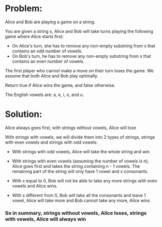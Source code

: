 # Problem:

Alice and Bob are playing a game on a string.

You are given a string s, Alice and Bob will take turns playing the following game where Alice starts first:

- On Alice's turn, she has to remove any non-empty substring from s that contains an odd number of vowels.
- On Bob's turn, he has to remove any non-empty substring from s that contains an even number of vowels.

The first player who cannot make a move on their turn loses the game. We assume that both Alice and Bob play optimally.

Return true if Alice wins the game, and false otherwise.

The English vowels are: a, e, i, o, and u.

# Solution:

Alice always goes first, with strings without vowels, Alice will lose

With strings with vowels, we will divide them into 2 types of strings, strings with even vowels and strings with odd vowels:

- With strings with odd vowels, Alice will take the whole string and win
- With strings with even vowels (assuming the number of vowels is n), Alice goes first and takes the string containing n - 1 vowels. The remaining part of the string will only have 1 vowel and x consonants.

- With x equal to 0, Bob will not be able to take any more strings with even vowels and Alice wins.
- With x different from 0, Bob will take all the consonants and leave 1 vowel, Alice will take more and Bob cannot take any more, Alice wins

### So in summary, strings without vowels, Alice loses, strings with vowels, Alice will always win
